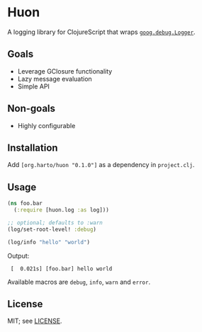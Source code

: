 # Huon

A logging library for ClojureScript that wraps [`goog.debug.Logger`](https://closure-library.googlecode.com/git-history/docs/namespace_goog_log.html).


## Goals

 * Leverage GClosure functionality
 * Lazy message evaluation
 * Simple API


## Non-goals

 * Highly configurable


## Installation

Add `[org.harto/huon "0.1.0"]` as a dependency in `project.clj`.


## Usage

```cljs
(ns foo.bar
  (:require [huon.log :as log]))

;; optional; defaults to :warn
(log/set-root-level! :debug)

(log/info "hello" "world")
```

Output:
```
 [  0.021s] [foo.bar] hello world
```

Available macros are `debug`, `info`, `warn` and `error`.


## License

MIT; see [LICENSE](./LICENSE).
